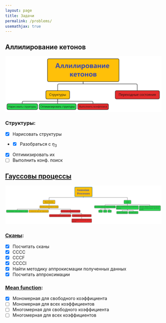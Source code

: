 ```yaml
---
layout: page
title: Задачи
permalink: /problems/
usemathjax: true
---
```

## Аллилирование кетонов
![Block scheme](ka_bs.png)

### Структуры:

- [x] Нарисовать структуры
- - [x] Разобраться с $\eta_3$
- [x] Оптимизировать их
- [ ] Выполнить конф. поиск

## [Гауссовы процессы](problems/gaussian_processes)
![Block scheme](gp_bs.png)

### [Сканы](problems/gaussian_processes/scans):
- [x] Посчитать сканы
- [x] CCCC
- [x] CCCF
- [x] CCCCl
- [x] Найти методику аппрокисмации полученных данных
- [x] Посчитать аппроксимации
### [Mean function](problems/gaussian_processes/mean_func):
- [x] Мономерная для свободного коэффициента
- [ ] Мономерная для всех коэффициентов
- [ ] Многомерная для свободного коэффициента
- [ ] Многомерная для всех коэффициентов
